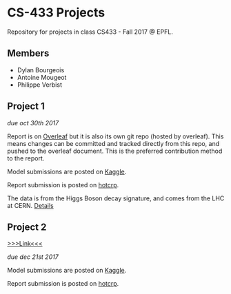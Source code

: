 # CS-433 Projects

Repository for projects in class CS433 - Fall 2017 @ EPFL.

## Members

* Dylan Bourgeois
* Antoine Mougeot
* Philippe Verbist

## Project 1

*due oct 30th 2017*

Report is on [Overleaf](https://www.overleaf.com/11392242wksjgkyqzwxh) but it is also its own git repo (hosted by overleaf). This means changes can be committed and tracked directly from this repo, and pushed to the overleaf document. This is the preferred contribution method to the report.

Model submissions are posted on [Kaggle](https://www.kaggle.com/c/epfml-higgs).

Report submission is posted on [hotcrp](https://epfml17.hotcrp.com/).

The data is from the Higgs Boson decay signature, and comes from the LHC at CERN. [Details](https://higgsml.lal.in2p3.fr/files/2014/04/documentation_v1.8.pdf.)

## Project 2

[>>>Link<<<](https://github.com/dtsbourg/ML_Projects/tree/master/project2/project_recommender_system)

*due dec 21st 2017*

Model submissions are posted on [Kaggle](https://www.kaggle.com/c/rec-sys).

Report submission is posted on [hotcrp](https://epfml17.hotcrp.com/).
